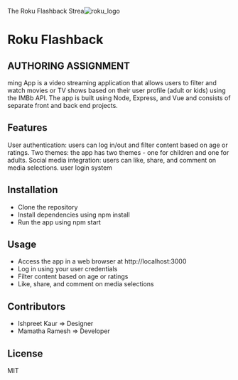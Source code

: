 The Roku Flashback Strea![roku_logo](https://user-images.githubusercontent.com/90973094/232310457-fc8dff29-25e7-451f-9bbb-88022ba8f0d2.png)


# Roku Flashback 
## AUTHORING ASSIGNMENT



ming App is a video streaming application that allows users to filter and watch movies or TV shows based on their user profile (adult or kids) using the IMBb API. The app is built using Node, Express, and Vue and consists of separate front and back end projects.

## Features
User authentication: users can log in/out and filter content based on age or ratings.
Two themes: the app has two themes - one for children and one for adults.
Social media integration: users can like, share, and comment on media selections.
user login system

## Installation
* Clone the repository
* Install dependencies using npm install
* Run the app using npm start
## Usage
* Access the app in a web browser at http://localhost:3000
* Log in using your user credentials
* Filter content based on age or ratings
* Like, share, and comment on media selections
## Contributors
* Ishpreet Kaur => Designer
* Mamatha Ramesh => Developer
## License
MIT

